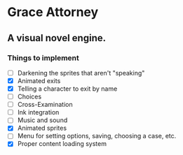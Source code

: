 # Grace Attorney
## A visual novel engine.


### Things to implement
- [ ] Darkening the sprites that aren't "speaking"
- [X] Animated exits
- [X] Telling a character to exit by name
- [ ] Choices
- [ ] Cross-Examination
- [ ] Ink integration
- [ ] Music and sound
- [X] Animated sprites
- [ ] Menu for setting options, saving, choosing a case, etc.
- [X] Proper content loading system
